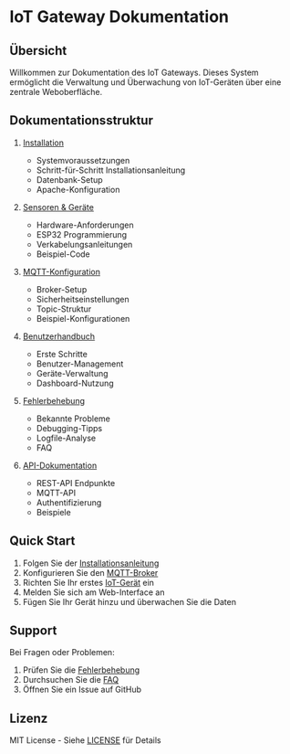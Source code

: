 # IoT Gateway Dokumentation

## Übersicht
Willkommen zur Dokumentation des IoT Gateways. Dieses System ermöglicht die Verwaltung und Überwachung von IoT-Geräten über eine zentrale Weboberfläche.

## Dokumentationsstruktur

1. [Installation](installation.md)
   - Systemvoraussetzungen
   - Schritt-für-Schritt Installationsanleitung
   - Datenbank-Setup
   - Apache-Konfiguration

2. [Sensoren & Geräte](sensors.md)
   - Hardware-Anforderungen
   - ESP32 Programmierung
   - Verkabelungsanleitungen
   - Beispiel-Code

3. [MQTT-Konfiguration](mqtt.md)
   - Broker-Setup
   - Sicherheitseinstellungen
   - Topic-Struktur
   - Beispiel-Konfigurationen

4. [Benutzerhandbuch](user_manual.md)
   - Erste Schritte
   - Benutzer-Management
   - Geräte-Verwaltung
   - Dashboard-Nutzung

5. [Fehlerbehebung](troubleshooting.md)
   - Bekannte Probleme
   - Debugging-Tipps
   - Logfile-Analyse
   - FAQ

6. [API-Dokumentation](api.md)
   - REST-API Endpunkte
   - MQTT-API
   - Authentifizierung
   - Beispiele

## Quick Start

1. Folgen Sie der [Installationsanleitung](installation.md)
2. Konfigurieren Sie den [MQTT-Broker](mqtt.md)
3. Richten Sie Ihr erstes [IoT-Gerät](sensors.md) ein
4. Melden Sie sich am Web-Interface an
5. Fügen Sie Ihr Gerät hinzu und überwachen Sie die Daten

## Support

Bei Fragen oder Problemen:
1. Prüfen Sie die [Fehlerbehebung](troubleshooting.md)
2. Durchsuchen Sie die [FAQ](troubleshooting.md#faq)
3. Öffnen Sie ein Issue auf GitHub

## Lizenz
MIT License - Siehe [LICENSE](../LICENSE) für Details
